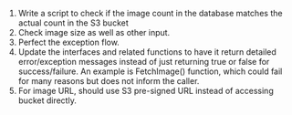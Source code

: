 1. Write a script to check if the image count in the database matches the actual count in the S3 bucket
2. Check image size as well as other input.
3. Perfect the exception flow.
4. Update the interfaces and related functions to have it return detailed error/exception messages instead of just returning true or false for success/failure. An example is FetchImage() function, which could fail for many reasons but does not inform the caller.
5. For image URL, should use S3 pre-signed URL instead of accessing bucket directly.
